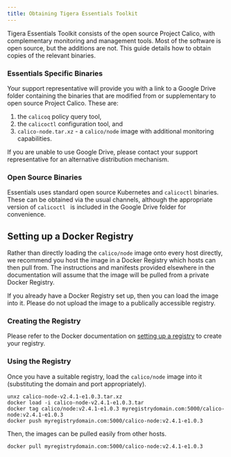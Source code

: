 ```yaml
---
title: Obtaining Tigera Essentials Toolkit
---
```


Tigera Essentials Toolkit consists of the open source Project Calico, with
complementary monitoring and management tools.  Most of the software is open
source, but the additions are not.  This guide details how to obtain copies of
the relevant binaries.

### Essentials Specific Binaries

Your support representative will provide you with a link to a Google Drive folder
containing the binaries that are modified from or supplementary to open source
Project Calico.  These are:

1. the `calicoq` policy query tool,
2. the `calicoctl` configuration tool, and
3. `calico-node.tar.xz` - a `calico/node` image with additional monitoring capabilities.

If you are unable to use Google Drive, please contact your support representative
for an alternative distribution mechanism.

### Open Source Binaries

Essentials uses standard open source Kubernetes and `calicoctl` binaries.  These
can be obtained via the usual channels, although the appropriate version of
`calicoctl ` is included in the Google Drive folder for convenience.

## Setting up a Docker Registry

Rather than directly loading the `calico/node` image onto every host directly,
we recommend you host the image in a Docker Registry which hosts can then pull
from.  The instructions and manifests provided elsewhere in the documentation 
will assume that the image will be pulled from a private Docker Registry.

If you already have a Docker Registry set up, then you can load the image into it.
Please do not upload the image to a publically accessible registry.

### Creating the Registry

Please refer to the Docker documentation on [setting up a registry](https://docs.docker.com/registry/deploying/#running-a-domain-registry)
to create your registry.

### Using the Registry

Once you have a suitable registry, load the `calico/node` image into it (substituting
the domain and port appropriately).
```
unxz calico-node-v2.4.1-e1.0.3.tar.xz
docker load -i calico-node-v2.4.1-e1.0.3.tar
docker tag calico/node:v2.4.1-e1.0.3 myregistrydomain.com:5000/calico-node:v2.4.1-e1.0.3
docker push myregistrydomain.com:5000/calico-node:v2.4.1-e1.0.3
```

Then, the images can be pulled easily from other hosts.
```
docker pull myregistrydomain.com:5000/calico-node:v2.4.1-e1.0.3
```
